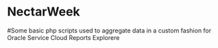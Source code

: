 # NectarWeek

#Some basic php scripts used to aggregate data in a custom fashion for Oracle Service Cloud Reports Explorere
